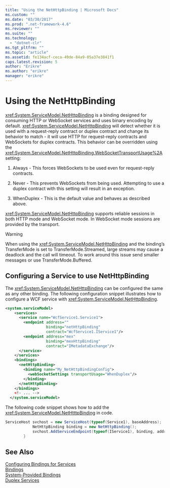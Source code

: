 ```yaml
---
title: "Using the NetHttpBinding | Microsoft Docs"
ms.custom: ""
ms.date: "03/30/2017"
ms.prod: ".net-framework-4.6"
ms.reviewer: ""
ms.suite: ""
ms.technology: 
  - "dotnet-clr"
ms.tgt_pltfrm: ""
ms.topic: "article"
ms.assetid: fe134acf-ceca-49de-84a9-05a37e3841f1
caps.latest.revision: 5
author: "Erikre"
ms.author: "erikre"
manager: "erikre"
---
```

# Using the NetHttpBinding
<xref:System.ServiceModel.NetHttpBinding> is a binding designed for consuming HTTP or WebSocket services and uses binary encoding by default. <xref:System.ServiceModel.NetHttpBinding> will detect whether it is used with a request-reply contract or duplex contract and change its behavior to match - it will use HTTP for request-reply contracts and WebSockets for duplex contracts. This behavior can be overridden using the <xref:System.ServiceModel.NetHttpBinding.WebSocketTransportUsage%2A> setting:  
  
1.  Always - This forces WebSockets to be used even for request-reply contracts.  
  
2.  Never - This prevents WebSockets from being used. Attempting to use a duplex contract with this setting will result in an exception.  
  
3.  WhenDuplex - This is the default value and behaves as described above.  
  
 <xref:System.ServiceModel.NetHttpBinding> supports reliable sessions in both HTTP mode and WebSocket mode. In WebSocket mode sessions are provided by the transport.  
  
> [!WARNING]
>  When using the <xref:System.ServiceModel.NetHttpBinding> and the binding’s TransferMode is set to TransferMode.Streamed, large streams may cause a deadlock and the call will timeout. To work around this issue send smaller messages or use TransferMode.Buffered.  
  
## Configuring a Service to use NetHttpBinding  
 The <xref:System.ServiceModel.NetHttpBinding> can be configured the same as any other binding. The following configuration snippet illustrates how to configure a WCF service with <xref:System.ServiceModel.NetHttpBinding>.  
  
```xml  
<system.serviceModel>  
    <services>  
      <service name="WcfService1.Service1">  
        <endpoint address=""  
                  binding="netHttpBinding"  
                  contract="WcfService1.IService1"/>  
        <endpoint address="mex"  
                  binding="mexHttpBinding"  
                  contract="IMetadataExchange"/>  
      </service>  
    </services>  
    <bindings>  
      <netHttpBinding>  
        <binding name="My_NetHttpBindingConfig">  
          <webSocketSettings transportUsage="WhenDuplex"/>  
        </binding>  
      </netHttpBinding>  
    </bindings>  
    <!- ... -->   
  </system.serviceModel>  
```  
  
 The following code snippet shows how to add the <xref:System.ServiceModel.NetHtttpBinding> in code.  
  
```csharp  
ServiceHost svchost = new ServiceHost(typeof(Service1), baseAddress);  
            NetHttpBinding binding = new NetHttpBinding();  
            svchost.AddServiceEndpoint(typeof(IService1), binding, address);   
        }  
```  
  
## See Also  
 [Configuring Bindings for Services](../../../../docs/framework/wcf/configuring-bindings-for-windows-communication-foundation-services.md)   
 [Bindings](../../../../docs/framework/wcf/feature-details/windows-communcation-foundation-bindings.md)   
 [System-Provided Bindings](../../../../docs/framework/wcf/system-provided-bindings.md)   
 [Duplex Services](../../../../docs/framework/wcf/feature-details/duplex-services.md)